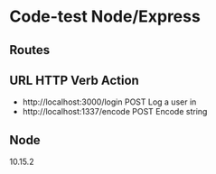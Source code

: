 # Code-test Node/Express 

## Routes

## URL	HTTP  Verb	Action
- http://localhost:3000/login POST Log a user in
- http://localhost:1337/encode POST Encode string


## Node
10.15.2